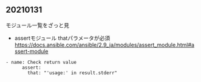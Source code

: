 ## 20210131
モジュール一覧をざっと見

- assertモジュール
thatパラメータが必須
https://docs.ansible.com/ansible/2.9_ja/modules/assert_module.html#assert-module

```
- name: Check return value
      assert:
        that: "'usage:' in result.stderr"
```
